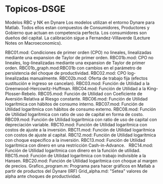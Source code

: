 # Topicos-DSGE
Modelos RBC y NK en Dynare 
Los modelos utilizan el entorno Dynare para Matlab. Todos ellos estan compuestos de Consumidores, Productores y Gobierno que actuan en competencia perfecta. Los consumidores son dueños del capital. La calibración sigue a Fernandez-Villaverde (Lecture Notes on Macroeconomics). 

RBC01.mod:       Condiciones de primer orden (CPO) no lineales, linealizadas mediante una expansion de Taylor de primer orden. 
RBC01b.mod:      CPO no lineales, log-linealizadas mediante una expansion de Taylor de primer orden. 
RBC01b_graph.mod:RBC01b con cambios en el parámetro de persistencia del choque de productividad.
RBC02.mod:       CPO log-linealizadas manualmente. 
RBC02b.mod:      Oferta de trabajo fija (efectos sustitución e ingreso se cancelan).
RBC03.mod:       Función de Utilidad a la Greenwood-Hercowitz-Huffman.
RBC04.mod:       Función de Utilidad a la King-Plosser-Rebelo.
RBC05.mod:       Función de Utilidad con Coeficiente de Aversión Relativa al Riesgo constante.
RBC06.mod:       Función de Utilidad logarítmica con hábitos de consumo interno.
RBC07.mod:       Función de Utilidad logarítmica con hábitos de consumo externo.
RBC08.mod:       Función de Utilidad logarítmica con ratio de uso de capital en forma de costo.
RBC09.mod:       Función de Utilidad logarítmica con ratio de uso de capital con depreciación variable. 
RBC10.mod:       Función de Utilidad logarítmica con costos de ajuste a la inversión. 
RBC11.mod:       Función de Utilidad logarítmica con costos de ajuste al capital. 
RBC12.mod:       Función de Utilidad logarítmica con choque específico a la inversión. 
RBC13.mod:       Función de Utilidad logarítmica con dinero en una restricción Cash-in-Advance.  
RBC14.mod:       Función de Utilidad logarítmica con dinero en la función de utilidad.
RBC15.mod:       Función de Utilidad logarítmica con trabajo indivisible a la Hansen.
RBC20.mod:       Función de Utilidad logarítmica con choque al margen de precios.
Grafico_program.m: Programa para hacer gráficos en Matlab a partir de productos del Dynare (IRF)
Grid_alpha.md:   "Setea" valores de alpha ante choques de productividad.
